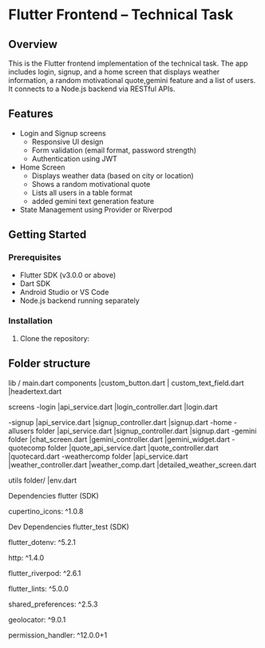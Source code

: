 # Flutter Frontend – Technical Task

## Overview

This is the Flutter frontend implementation of the technical task. The app includes login, signup, and a home screen that displays weather information, a random motivational quote,gemini feature and a list of users. It connects to a Node.js backend via RESTful APIs.

## Features

- Login and Signup screens
  - Responsive UI design
  - Form validation (email format, password strength)
  - Authentication using JWT
- Home Screen
  - Displays weather data (based on city or location)
  - Shows a random motivational quote
  - Lists all users in a table format
  - added gemini text generation feature
- State Management using Provider or Riverpod

## Getting Started

### Prerequisites

- Flutter SDK (v3.0.0 or above)
- Dart SDK
- Android Studio or VS Code
- Node.js backend running separately

### Installation

1. Clone the repository:

## Folder structure
lib /
main.dart
components 
    |custom_button.dart
    | custom_text_field.dart
    |headertext.dart

screens 
 -login 
   |api_service.dart
   |login_controller.dart
   |login.dart

 -signup 
   |api_service.dart
   |signup_controller.dart
   |signup.dart
 -home 
   -allusers folder
   |api_service.dart
   |signup_controller.dart
   |signup.dart
   -gemini folder
   |chat_screen.dart
   |gemini_controller.dart
   |gemini_widget.dart
   -quotecomp folder
   |quote_api_service.dart
   |quote_controller.dart
   |quotecard.dart
   -weathercomp folder
   |api_service.dart
   |weather_controller.dart
   |weather_comp.dart
   |detailed_weather_screen.dart

utils folder/
   |env.dart




Dependencies
flutter (SDK)

cupertino_icons: ^1.0.8

Dev Dependencies
flutter_test (SDK)

flutter_dotenv: ^5.2.1

http: ^1.4.0

flutter_riverpod: ^2.6.1

flutter_lints: ^5.0.0

shared_preferences: ^2.5.3

geolocator: ^9.0.1

permission_handler: ^12.0.0+1